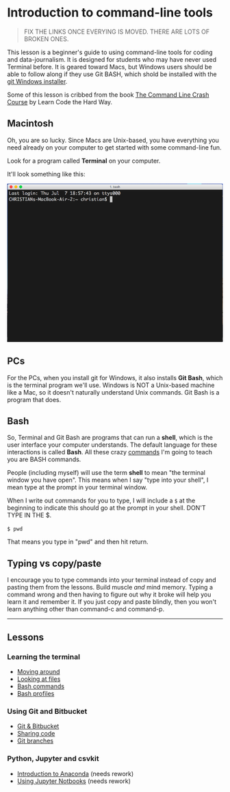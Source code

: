 # Introduction to command-line tools

> FIX THE LINKS ONCE EVERYING IS MOVED. THERE ARE LOTS OF BROKEN ONES.

This lesson is a beginner's guide to using command-line tools for coding and data-journalism. It is designed for students who may have never used Terminal before. It is geared toward Macs, but Windows users should be able to follow along if they use Git BASH, which shold be installed with the [git Windows installer](https://git-scm.com/download/).

Some of this lesson is cribbed from the book [The Command Line Crash Course](http://cli.learncodethehardway.org/book/) by Learn Code the Hard Way.

## Macintosh

Oh, you are so lucky. Since Macs are Unix-based, you have everything you need already on your computer to get started with some command-line fun.

Look for a program called **Terminal** on your computer.

It'll look something like this:

![Terminal](images/iterm2-start.png)

## PCs

For the PCs, when you install git for Windows, it also installs  **Git Bash**, which is the terminal program we'll use. Windows is NOT a Unix-based machine like a Mac, so it doesn't naturally understand Unix commands. Git Bash is a program that does.

## Bash

So, Terminal and Git Bash are programs that can run a **shell**, which is the user interface your computer understands. The default language for these interactions is called **Bash**. All these crazy [commands](lectures/Commands.md) I'm going to teach you are BASH commands.

People (including myself) will use the term **shell** to mean "the terminal window you have open". This means when I say "type into your shell", I mean type at the prompt in your terminal window.

When I write out commands for you to type, I will include a `$` at the beginning to indicate this should go at the prompt in your shell. DON'T TYPE IN THE $.

`$ pwd`

That means you type in "pwd" and then hit return.

## Typing vs copy/paste

I encourage you to type commands into your terminal instead of copy and pasting them from the lessons. Build muscle _and_ mind memory. Typing a command wrong and then having to figure out why it broke will help you learn it and remember it. If you just copy and paste blindly, then you won't learn anything other than command-c and command-p.

---
## Lessons

### Learning the terminal

* [Moving around](lectures/bash/moving-around.md)
* [Looking at files](lectures/bash/looking-at-files.md)
* [Bash commands](lectures/bash/bash-commands.md)
* [Bash profiles](lectures/bash/bash-profiles.md)

### Using Git and Bitbucket

* [Git & Bitbucket](lectures/git/gitting-started.md)
* [Sharing code](lectures/git/git-clone.md)
* [Git branches](lectures/git/git-branch.md)

### Python, Jupyter and csvkit

* [Introduction to Anaconda](lectures/python/intro-anaconda.md) (needs rework)
* [Using Jupyter Notbooks](lectures/python/using-jupyter.md) (needs rework)